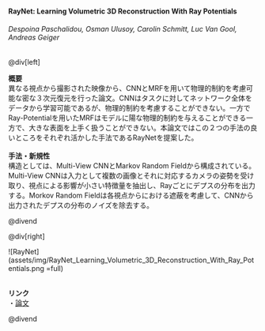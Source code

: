 #### RayNet: Learning Volumetric 3D Reconstruction With Ray Potentials
###### Despoina Paschalidou, Osman Ulusoy, Carolin Schmitt, Luc Van Gool, Andreas Geiger

@div[left]

__概要__<br>
異なる視点から撮影された映像から、CNNとMRFを用いて物理的制約を考慮可能な密な３次元復元を行った論文。CNNはタスクに対してネットワーク全体をデータから学習可能であるが、物理的制約を考慮することができない。一方でRay-Potentialを用いたMRFはモデルに陽な物理的制約を与えることができる一方で、大きな表面を上手く扱うことができない。本論文ではこの２つの手法の良いところをそれぞれ活かした手法であるRayNetを提案した。<br>
<br>
__手法・新規性__<br>
構造としては、Multi-View CNNとMarkov Random Fieldから構成されている。Multi-View CNNは入力として複数の画像とそれに対応するカメラの姿勢を受け取り、視点による影響が小さい特徴量を抽出し、Rayごとにデプスの分布を出力する。Morkov Random Fieldは各視点からにおける遮蔽を考慮して、CNNから出力されたデプスの分布のノイズを除去する。<br>

@divend

@div[right]

![RayNet](assets/img/RayNet_Learning_Volumetric_3D_Reconstruction_With_Ray_Potentials.png =full)<br>
<br>

__リンク__<br>
・[論文](http://openaccess.thecvf.com/content_cvpr_2018/papers/Paschalidou_RayNet_Learning_Volumetric_CVPR_2018_paper.pdf)<br>

@divend